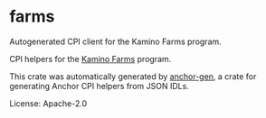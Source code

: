 # farms

Autogenerated CPI client for the Kamino Farms program.

CPI helpers for the [Kamino Farms](https://github.com/Kamino-Finance/kfarms)
program.

This crate was automatically generated by
[anchor-gen](https://github.com/saber-hq/anchor-gen), a crate for generating
Anchor CPI helpers from JSON IDLs.

License: Apache-2.0

